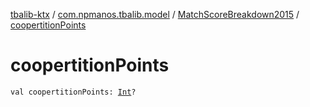 [tbalib-ktx](../../index.md) / [com.npmanos.tbalib.model](../index.md) / [MatchScoreBreakdown2015](index.md) / [coopertitionPoints](./coopertition-points.md)

# coopertitionPoints

`val coopertitionPoints: `[`Int`](https://kotlinlang.org/api/latest/jvm/stdlib/kotlin/-int/index.html)`?`